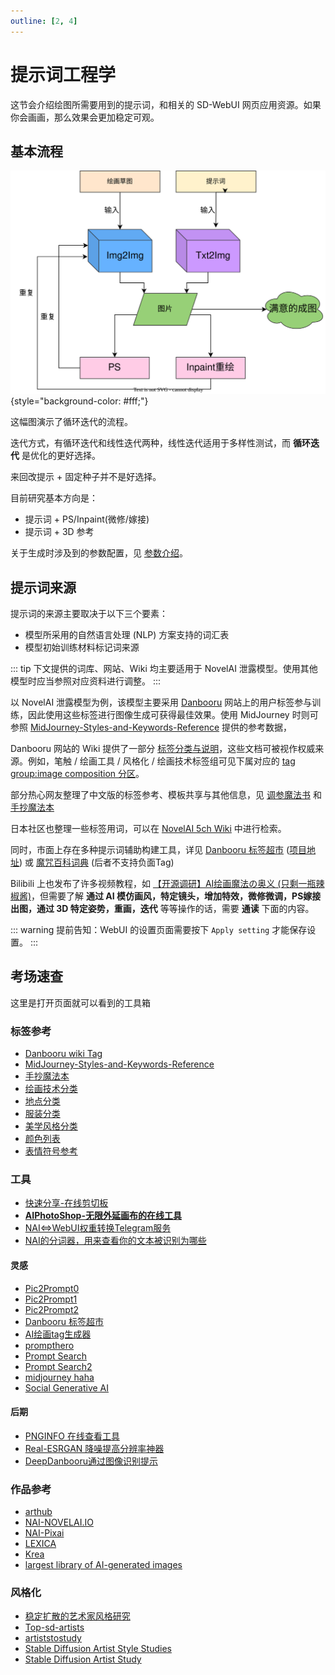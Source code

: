 ```yaml
---
outline: [2, 4]
---
```


# 提示词工程学

这节会介绍绘图所需要用到的提示词，和相关的 SD-WebUI 网页应用资源。如果你会画画，那么效果会更加稳定可观。

## 基本流程

![WorkFlow](../../assets/draw_workflow.svg){style="background-color: #fff;"}

这幅图演示了循环迭代的流程。

迭代方式，有循环迭代和线性迭代两种，线性迭代适用于多样性测试，而 **循环迭代** 是优化的更好选择。

来回改提示 + 固定种子并不是好选择。

目前研究基本方向是：

- 提示词 + PS/Inpaint(微修/嫁接)
- 提示词 + 3D 参考

关于生成时涉及到的参数配置，见 [参数介绍](../../guide/configuration/param-basic.md#参数介绍)。

## 提示词来源

提示词的来源主要取决于以下三个要素：
 - 模型所采用的自然语言处理 (NLP) 方案支持的词汇表
 - 模型初始训练材料标记词来源

::: tip
下文提供的词库、网站、Wiki 均主要适用于 NovelAI 泄露模型。使用其他模型时应当参照对应资料进行调整。
:::

以 NovelAI 泄露模型为例，该模型主要采用 [Danbooru](https://danbooru.donmai.us/) 网站上的用户标签参与训练，因此使用这些标签进行图像生成可获得最佳效果。使用 MidJourney 时则可参照 [MidJourney-Styles-and-Keywords-Reference](https://github.com/willwulfken/MidJourney-Styles-and-Keywords-Reference) 提供的参考数据，

Danbooru 网站的 Wiki 提供了一部分 [标签分类与说明](https://danbooru.donmai.us/wiki_pages/tag_groups)，这些文档可被视作权威来源。例如，笔触 / 绘画工具 / 风格化 / 绘画技术标签组可见下属对应的 [tag group:image composition 分区](https://danbooru.donmai.us/wiki_pages/tag_group%3Aimage_composition)。

部分热心网友整理了中文版的标签参考、模板共享与其他信息，见 [调参魔法书](https://docs.google.com/spreadsheets/d/e/2PACX-1vRa2HjzocajlsPLH1e5QsJumnEShfooDdeHqcAuxjPKBIVVTHbOYWASAQyfmrQhUtoZAKPri2s_tGxx/pubhtml) 和 [手抄魔法本](https://docs.google.com/spreadsheets/d/14Gg1kIGWdZGXyCC8AgYVT0lqI6IivLzZOdIT3QMWwVI/)

日本社区也整理一些标签用词，可以在 [NovelAI 5ch Wiki](https://seesaawiki.jp/nai_ch/d/%be%ec%bd%ea%a1%a6%c7%d8%b7%ca) 中进行检索。

同时，市面上存在多种提示词辅助构建工具，详见 [Danbooru 标签超市](https://tags.novelai.dev/) ([项目地址](https://github.com/wfjsw/danbooru-diffusion-prompt-builder)) 或 [魔咒百科词典](https://aitag.top/) (后者不支持负面Tag)

Bilibili 上也发布了许多视频教程，如 [【开源调研】AI绘画魔法の奥义 (只剩一瓶辣椒酱)](https://space.bilibili.com/35723238/channel/collectiondetail?sid=779851)，但需要了解 **通过 AI 模仿画风，特定镜头，增加特效，微修微调，PS嫁接出图，通过 3D 特定姿势，重画，迭代** 等等操作的话，需要 **通读** 下面的内容。

::: warning
提前告知：WebUI 的设置页面需要按下 `Apply setting` 才能保存设置。
:::

## 考场速查

这里是打开页面就可以看到的工具箱

### 标签参考

* [Danbooru wiki Tag](https://danbooru.donmai.us/wiki_pages/tag_groups)
* [MidJourney-Styles-and-Keywords-Reference](https://github.com/willwulfken/MidJourney-Styles-and-Keywords-Reference)
* [手抄魔法本](https://docs.google.com/spreadsheets/d/14Gg1kIGWdZGXyCC8AgYVT0lqI6IivLzZOdIT3QMWwVI/)
* [绘画技术分类](https://danbooru.donmai.us/wiki_pages/tag_group%3Aimage_composition)
* [地点分类](https://danbooru.donmai.us/wiki_pages/tag_group%3Alocations)
* [服装分类](https://danbooru.donmai.us/wiki_pages/tag_group%3Aattire)
* [美学风格分类](https://aesthetics.fandom.com/wiki/List_of_Aesthetics)
* [颜色列表](https://en.wikipedia.org/wiki/List_of_colors_by_shade)
* [表情符号参考](https://unicode.org/emoji/charts/emoji-list.html)

### 工具

* [快速分享-在线剪切板](https://netcut.cn/)
* **[AIPhotoShop-无限外延画布的在线工具](https://www.painthua.com/)**
* [NAI<=>WebUI权重转换Telegram服务](https://github.com/sudoskys/M2NM2NBot)
* [NAI的分词器，用来查看你的文本被识别为哪些](https://novelai.net/tokenizer)


#### 灵感

* [Pic2Prompt0](https://www.latentspace.dev/)
* [Pic2Prompt1](https://magicstudio.com/pic2prompt/editor)
* [Pic2Prompt2](https://replicate.com/methexis-inc/img2prompt)
* [Danbooru 标签超市](https://tags.novelai.dev/)
* [AI绘画tag生成器](https://aitag.top/)
* [prompthero](https://prompthero.com/)
* [Prompt Search ](https://www.ptsearch.info/home/)
* [Prompt Search2](https://pagebrain.ai/promptsearch/?q=girl&page=1)
* [midjourney haha](https://www.midjourney.com/showcase/)
* [Social Generative AI](https://histre.com/integrations/generative/)

#### 后期

* [PNGINFO 在线查看工具](https://spell.novelai.dev/)
* [Real-ESRGAN 降噪提高分辨率神器](https://github.com/xinntao/Real-ESRGAN) 
* [DeepDanbooru通过图像识别提示](https://github.com/KichangKim/DeepDanbooru)

### 作品参考

* [arthub](https://arthub.ai/)
* [NAI-NOVELAI.IO](https://novelai.io/)
* [NAI-Pixai](https://pixai.art/)
* [LEXICA](https://lexica.art/)
* [Krea](https://www.krea.ai/)
* [largest library of AI-generated images](https://libraire.ai/)

### 风格化

* [稳定扩散的艺术家风格研究](https://proximacentaurib.notion.site/e28a4f8d97724f14a784a538b8589e7d?v=42948fd8f45c4d47a0edfc4b78937474)
* [Top-sd-artists](https://www.urania.ai/top-sd-artists)
* [artiststostudy](https://artiststostudy.pages.dev/)
* [Stable Diffusion Artist Style Studies](https://proximacentaurib.notion.site/e28a4f8d97724f14a784a538b8589e7d?v=ab624266c6a44413b42a6c57a41d828c)
* [Stable Diffusion Artist Study](https://docs.google.com/spreadsheets/d/1SRqJ7F_6yHVSOeCi3U82aA448TqEGrUlRrLLZ51abLg/htmlview#)
